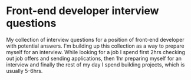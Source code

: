 # Front-end developer interview questions

My collection of interview questions for a position of front-end developer with potential answers.
I'm building up this collection as a way to prepare myself for an interview. While looking for a job
I spend first 2hrs checking out job offers and sending applications, then 1hr preparing myself for 
an interview and finally the rest of my day I spend building projects, which is usually 5-6hrs.


